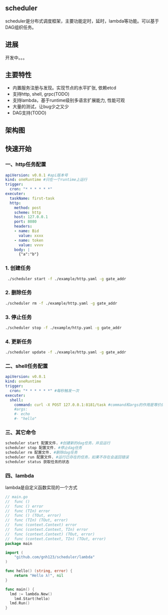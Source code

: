 ## scheduler
scheduler是分布式调度框架，主要功能定时，延时，lambda等功能。可以基于DAG组织任务。

## 进展
开发中。。。

## 主要特性
* 内置服务注册与发现。实现节点的水平扩张, 依赖etcd
* 支持http, shell, grpc(TODO)
* 支持lambda，基于runtime级别多语言扩展能力, 性能可观
* 大量的测试，让bug少之又少
* DAG支持(TODO)

## 架构图

## 快速开始
### 一、http任务配置
```yaml
apiVersion: v0.0.1 #api版本号
kind: oneRuntime #只在一个runtime上运行
trigger:
  cron: "* * * * * *"
executer:
  taskName: first-task
  http:
    method: post
    scheme: http
    host: 127.0.0.1
    port: 8080
    headers:
    - name: Bid
      value: xxxx
    - name: token
      value: vvvv
    body: |
      {"a":"b"}
```
### 1. 创建任务
```bash
 ./scheduler start -f ./example/http.yaml -g gate_addr
```
### 2. 删除任务
```bash
./scheduler rm -f ./example/http.yaml -g gate_addr
```
### 3. 停止任务
```bash
./scheduler stop -f ./example/http.yaml -g gate_addr
```
### 4. 更新任务
```bash
./scheduler update -f ./example/http.yaml -g gate_addr
```

### 二、shell任务配置
```yaml
apiVersion: v0.0.1
kind: oneRuntime
trigger:
  cron: "* * * * * *" #每秒触发一次
executer:
  shell:
    command: curl -X POST 127.0.0.1:8181/task #command和args的作用是等价的，唯一的区别是命令放在一个字符串或者slice里面。
    #args:
    #- echo
    #- "hello"
```

### 三、其它命令
```bash
scheduler start 配置文件. #创建新的dag任务，并且运行
scheduler stop 配置文件. #停止dag任务
scheduler rm 配置文件. #删除dag任务
scheduler run 配置文件. #运行已存在的任务，如果不存在会返回错误
scheduler status 获取任务的状态
```


### 四、lambda
lambda是自定义函数实现的一个方式
```go
// main.go
//	func ()
//	func () error
//	func (TIn) error
//	func () (TOut, error)
//	func (TIn) (TOut, error)
//	func (context.Context) error
//	func (context.Context, TIn) error
//	func (context.Context) (TOut, error)
//	func (context.Context, TIn) (TOut, error)
package main

import (
	"github.com/gnh123/scheduler/lambda"
)

func hello() (string, error) {
	return "Hello λ!", nil
}

func main() {
  lmd := lambda.New()
	lmd.Start(hello)
  lmd.Run()
}
```
